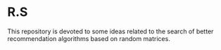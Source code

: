 # R.S
This repository is devoted to some ideas related to the search of better recommendation algorithms based on random matrices.
